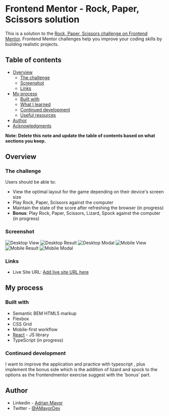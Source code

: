 # Frontend Mentor - Rock, Paper, Scissors solution

This is a solution to the [Rock, Paper, Scissors challenge on Frontend Mentor](https://www.frontendmentor.io/challenges/rock-paper-scissors-game-pTgwgvgH). Frontend Mentor challenges help you improve your coding skills by building realistic projects.

## Table of contents

- [Overview](#overview)
  - [The challenge](#the-challenge)
  - [Screenshot](#screenshot)
  - [Links](#links)
- [My process](#my-process)
  - [Built with](#built-with)
  - [What I learned](#what-i-learned)
  - [Continued development](#continued-development)
  - [Useful resources](#useful-resources)
- [Author](#author)
- [Acknowledgments](#acknowledgments)

**Note: Delete this note and update the table of contents based on what sections you keep.**

## Overview

### The challenge

Users should be able to:

- View the optimal layout for the game depending on their device's screen size
- Play Rock, Paper, Scissors against the computer
- Maintain the state of the score after refreshing the browser (in progress)
- **Bonus**: Play Rock, Paper, Scissors, Lizard, Spock against the computer (in progress)

### Screenshot

![Desktop View](./src/images/screenshot/desktop-view.png "Desktop View")
![Desktop Result](./src/images/screenshot/desktop-result-view.png "Desktop Result")
![Desktop Modal](./src/images/screenshot/desktop-rulesModal-view.png "Desktop rules modal")
![Mobile View](./src/images/screenshot/mobile-view.png "Mobile View")
![Mobile Result](./src/images/screenshot/mobile-result-view.png "Mobile Result")
![Mobile Modal](./src/images/screenshot/mobile-rulesModal-view.png "Mobile rules modal")

### Links

- Live Site URL: [Add live site URL here](https://rocky-paper-scissor.vercel.app/)

## My process

### Built with

- Semantic BEM HTML5 markup
- Flexbox
- CSS Grid
- Mobile-first workflow
- [React](https://reactjs.org/) - JS library
- TypeScript (in progress)

### Continued development

I want to improve the application and practice with typescript , plus implement the bonus side which is the addition of lizard and spock to the options as the frontendmentor exercise suggest with the 'bonus' part.

## Author

- Linkedin - [Adrian Mayor](https://www.linkedin.com/in/adrian-mayor-dev/)
- Twitter - [@AMayorDev](https://twitter.com/AMayorDev)
